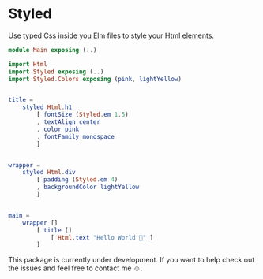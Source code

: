 # Styled

Use typed Css inside you Elm files to style your Html elements.

```Elm
module Main exposing (..)

import Html
import Styled exposing (..)
import Styled.Colors exposing (pink, lightYellow)


title =
    styled Html.h1
        [ fontSize (Styled.em 1.5)
        , textAlign center
        , color pink
        , fontFamily monospace
        ]


wrapper =
    styled Html.div
        [ padding (Styled.em 4)
        , backgroundColor lightYellow
        ]


main =
    wrapper []
        [ title []
            [ Html.text "Hello World 💅" ]
        ]
```

This package is currently under development. If you want to help check out the issues and feel free to contact me ☺️.
